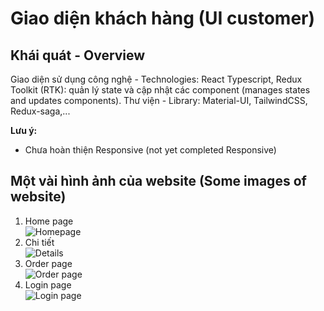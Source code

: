 # Giao diện khách hàng (UI customer)

## Khái quát - Overview
Giao diện sử dụng công nghệ - Technologies: React Typescript, Redux Toolkit (RTK): quản lý state và cập nhật các component (manages states and updates components).
Thư viện - Library: Material-UI, TailwindCSS, Redux-saga,...

**Lưu ý:**
- Chưa hoàn thiện Responsive (not yet completed Responsive)
## Một vài hình ảnh của website (Some images of website)

1. Home page\
![Homepage](https://i.postimg.cc/vHDw1jdn/homepage.png)
2. Chi tiết\
![Details](https://i.postimg.cc/R06dr7f2/details.png)
3. Order page\
![Order page](https://i.postimg.cc/vZswZvGF/order.png)
4. Login page\
![Login page](https://i.postimg.cc/Vk2wcc5g/login.png)